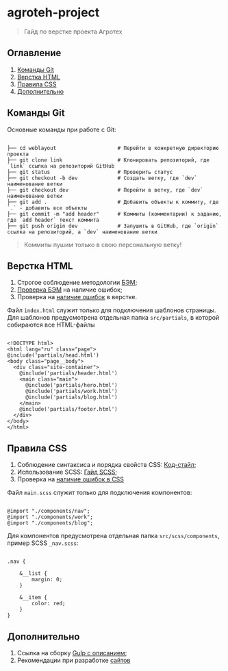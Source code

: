 # agroteh-project
> Гайд по верстке проекта Агротех


## Оглавление
1. [Команды Git](#Команды-Git)
2. [Верстка HTML](#Верстка-HTML)
3. [Правила CSS](#Правила-CSS)
4. [Дополнительно](#Дополнительно)

## Команды Git

Основные команды при работе с Git:

```

├── cd weblayout                    # Перейти в конкретную директорию проекта
├── git clone link                  # Клонировать репозиторий, где `link` ссылка на репозиторий GitHub
├── git status                      # Проверить статус
├── git checkout -b dev             # Создать ветку, где `dev` наименование ветки
├── git checkout dev                # Перейти в ветку, где `dev` наименование ветки
├── git add .                       # Добавить объекты к коммиту, где `.` - добавить все объекты
├── git commit -m "add header"      # Коммиты (комментарии) к заданию, где `add header` текст коммита
├── git push origin dev             # Запушить в GitHub, где `origin` ссылка на репозиторий, а `dev` наименование ветки

```
> Коммиты пушим только в свою персональную ветку!

## Верстка HTML

1. Строгое соблюдение методологии [БЭМ](https://ru.bem.info/);
2. [Проверка БЭМ](https://yoksel.github.io/html-tree/) на наличие ошибок;
3. Проверка на [наличие ошибок](https://validator.w3.org/#validate_by_input) в верстке.

Файл `index.html` служит только для подключения шаблонов страницы. Для шаблонов предусмотрена отдельная папка `src/partials`, в которой собираются все HTML-файлы

```

<!DOCTYPE html>
<html lang="ru" class="page">
@include('partials/head.html')
<body class="page__body">
  <div class="site-container">
    @include('partials/header.html')
    <main class="main">
      @include('partials/hero.html')
      @include('partials/work.html')
      @include('partials/blog.html')
    </main>
    @include('partials/footer.html')
  </div>
</body>
</html>

```

## Правила CSS

1. Соблюдение синтаксиса и порядка свойств CSS: [Код-стайл](https://codeguide.maxgraph.ru/);
2. Использование SCSS: [Гайд SCSS](https://sass-scss.ru/guide/);
3. Проверка на [наличие ошибок в CSS](https://validator.w3.org/#validate_by_input)

Файл `main.scss` служит только для подключения компонентов:

```

@import "./components/nav";
@import "./components/work";
@import "./components/blog";

```
Для компонентов предусмотрена отдельная папка `src/scss/components`, пример SCSS `_nav.scss`:

```

.nav {

    &__list {
        margin: 0;
    }

    &__item {
        color: red;
    }
}

```

## Дополнительно

1. Ссылка на сборку [Gulp с описанием](https://github.com/maxdenaro/gulp-maxgraph);
2. Рекомендации при разработке [сайтов](https://weblind.ru/inner.html)
